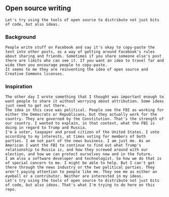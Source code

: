 ## Open source writing
	Let's try using the tools of open source to distribute not just bits of code, but also ideas. 
### Background
	People write stuff on Facebook and say it's okay to copy-paste the text into other posts, as a way of getting around Facebook's rules about sharing and friends. Sometimes if you share someone else's post there are limits who can see it. If you want an idea to travel far and wide then you encourage people to copy-paste. 
	It seems to me they are reinventing the idea of open source and  Creative Commons licenses. 
### Inspiration
	The other day I wrote something that I thought was important enough to want people to share it without worrying about attribution. Some ideas just need to get out there. 
	The idea in this case was political. People see the FBI as working for either the Democrats or Republicans, but they actually work for the country. They are governed by the Constitution. That's the strength of our country. I wanted to explain, in that context, what the FBI is doing in regard to Trump and Russia. 
	I'm a voter, taxpayer and proud citizen of the United States. I vote according to my interests, at times voting for members of both parties. I am not part of the news business. I am just me. As an American I want the FBI to continue to find out what Trump's relationship to Russia is, and how they screwed around with our election, and how we can protect ourselves now and in the future. 
	I am also a software developer and technologist. So how we do that is of special concern to me. I might be able to help. But I can't get there through the news industry or the two political parties. They aren't paying attention to people like me. They see me as either an eyeball or a contributor. Neither are interested in my ideas. 
	Let's try using the tools of open source to distribute not just bits of code, but also ideas. That's what I'm trying to do here on this repo.
